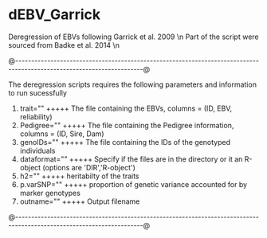 # dEBV_Garrick
Deregression of EBVs following Garrick et al. 2009 \n
Part of the script were sourced from Badke et al. 2014 \n

@----------------------------------------------------------------------------------------------------------------------@

The deregression scripts requires the following parameters and information to run sucessfully

  1. trait=""      +++++ The file containing the EBVs, columns = (ID, EBV, reliability)
  2. Pedigree=""   +++++ The file containing the Pedigree information, columns = (ID, Sire, Dam)
  3. genoIDs=""    +++++ The file containing the IDs of the genotyped individuals
  4. dataformat="" +++++ Specify if the files are in the directory or it an R-object (options are 'DIR','R-object')
  5. h2=""         +++++ heritabilty of the traits
  6. p.varSNP=""   +++++ proportion of genetic variance accounted for by marker genotypes
  7. outname=""    +++++ Output filename

@----------------------------------------------------------------------------------------------------------------------@


